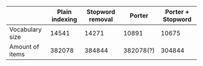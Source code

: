 |                | Plain indexing | Stopword removal | Porter | Porter + Stopword |
|----------------|----------------|------------------|--------|-------------------|
|Vocabulary size |  14541         | 14271            | 10891  | 10675             |
|Amount of items | 382078         | 384844           | 382078(?)|  304844         |

